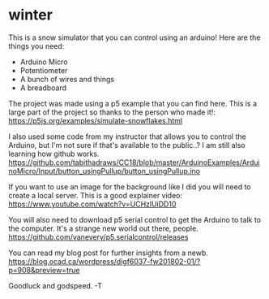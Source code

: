 # winter

This is a snow simulator that you can control using an arduino! Here are the things you need:
- Arduino Micro
- Potentiometer
- A bunch of wires and things
- A breadboard

The project was made using a p5 example that you can find here. This is a large part of the project so thanks to the person who made it!:
https://p5js.org/examples/simulate-snowflakes.html 

I also used some code from my instructor that allows you to control the Arduino, but I'm not sure if that's available to the public..? I am still also learning how github works.
https://github.com/tabithadraws/CC18/blob/master/ArduinoExamples/ArduinoMicro/Input/button_usingPullup/button_usingPullup.ino

If you want to use an image for the background like I did you will need to create a local server. This is a good explainer video:
https://www.youtube.com/watch?v=UCHzlUiDD10

You will also need to download p5 serial control to get the Arduino to talk to the computer. It's a strange new world out there, people.
https://github.com/vanevery/p5.serialcontrol/releases

You can read my blog post for further insights from a newb.
https://blog.ocad.ca/wordpress/digf6037-fw201802-01/?p=908&preview=true 

Goodluck and godspeed.
-T
